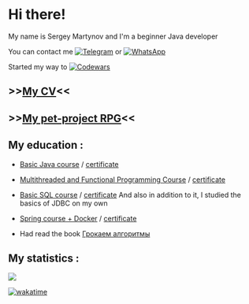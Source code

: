 # Hi there!
My name is Sergey Martynov and I'm a beginner Java developer

You can contact me [![Telegram](https://img.shields.io/badge/Telegram-2CA5E0?style=for-the-badge&logo=telegram&logoColor=white)](https://t.me/Scorpiord) or [![WhatsApp](https://img.shields.io/badge/WhatsApp-25D366?style=for-the-badge&logo=whatsapp&logoColor=white)](https://wa.me/79139347857)

Started my way to [![Codewars](https://img.shields.io/badge/Codewars-B1361E?style=for-the-badge&logo=codewars&logoColor=grey)](https://www.codewars.com/users/MartynHiro)

## >>[My CV](https://drive.google.com/file/d/1gCPSvVRxQDdka0anvFWtgjMydgIfTYyG/view?usp=drivesdk)<<

## >>[My pet-project RPG](https://github.com/MartynHiro/My_RPG)<<

## My education :
* [Basic Java course](https://netology.ru/profile/program/jd-cp-6/schedule) / [certificate](https://drive.google.com/file/d/1Vkru6hW6aBzhMRvQVOs0oCEPlJhS60F4/view?usp=drivesdk)

* [Multithreaded and Functional Programming Course](https://netology.ru/profile/program/jadv-jd-cp/schedule) / [certificate](https://drive.google.com/file/d/1VYL2uXHdBAS02G7GOb2YbljFhABXsCl5/view?usp=drivesdk)

* [Basic SQL course](https://netology.ru/profile/program/sqlbasic/schedule) / [certificate](https://drive.google.com/file/d/1Vs-tvB7PTvCi9wQgTuCGiZGMGFk4LWhd/view?usp=drivesdk)
And also in addition to it, I studied the basics of JDBC on my own

* [Spring course + Docker](https://netology.ru/profile/program/jspr-jd-cp-5/schedule) / [certificate](https://drive.google.com/file/d/1Vs3KrVCSKavTgJU8fCqIv6BR0rgj038c/view?usp=drivesdk) 
  
* Had read the book [Грокаем алгоритмы](https://www.ozon.ru/product/grokaem-algoritmy-illyustrirovannoe-posobie-dlya-programmistov-i-lyubopytstvuyushchih-211433683/?advert=gKJX-CMhQJPA7Hfil9uQFLuJTaM8W-U6N6lz7uyUqePKug8ul0eQqYsAudTmTJa7tIDHD7zYgl9RZtIir-EoHdy0EFUJ5U-0Y5em2id2DDFHBoR5KS6nQm2ngnnOPgtxgZYr0AlG-WV3Oyjr3BVgPOoaQCSQUNgtfx6kMvPUe7ztilIbAQhkZvlotk1qI4_gwG49BmtbRN0vsUSne_0gXtjM5Dp4M2gSxrzkaKABZ95V0T181EOK9htdkgCEDvg2nsMNbRnVu0NE8VNtF1dSI3oTKPeBk4Wzmb4sjg-phnsBbGN85nJsOCA99TSNWxRLQgbw_Sp6EKsCUy2tJA&avtc=1&avte=4&avts=1684928645&keywords=%D0%B3%D1%80%D0%BE%D0%BA%D0%B0%D0%B5%D0%BC+%D0%B0%D0%BB%D0%B3%D0%BE%D1%80%D0%B8%D1%82%D0%BC%D1%8B&sh=BPbtJh7DLQ)
 ## My statistics :

  <a href="https://github.com/MartynHiro">
    <img src="http://github-profile-summary-cards.vercel.app/api/cards/profile-details?username=MartynHiro&theme=github_dark" />
  </a>
   
[![wakatime](https://wakatime.com/badge/user/00d1021d-9ed9-4ed6-b8a0-e80991b5ef96.svg?style=for-the-badge)](https://wakatime.com/@00d1021d-9ed9-4ed6-b8a0-e80991b5ef96)
